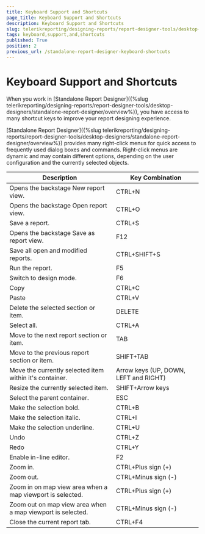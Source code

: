 ```yaml
---
title: Keyboard Support and Shortcuts
page_title: Keyboard Support and Shortcuts 
description: Keyboard Support and Shortcuts
slug: telerikreporting/designing-reports/report-designer-tools/desktop-designers/standalone-report-designer/keyboard-support-and-shortcuts
tags: keyboard,support,and,shortcuts
published: True
position: 2
previous_url: /standalone-report-designer-keyboard-shortcuts
---
```


# Keyboard Support and Shortcuts

When you work in [Standalone Report Designer]({%slug telerikreporting/designing-reports/report-designer-tools/desktop-designers/standalone-report-designer/overview%}), you have access to many shortcut keys to improve your report designing experience. 

[Standalone Report Designer]({%slug telerikreporting/designing-reports/report-designer-tools/desktop-designers/standalone-report-designer/overview%})          provides many right-click menus for quick access to frequently used dialog boxes and commands. Right-click menus are dynamic and may contain different options, depending on the user configuration and the currently selected objects. 

| Description | Key Combination |
| ------ | ------ |
|Opens the backstage New report view.|CTRL+N|
|Opens the backstage Open report view.|CTRL+O|
|Save a report.|CTRL+S|
|Opens the backstage Save as report view.|F12|
|Save all open and modified reports.|CTRL+SHIFT+S|
|Run the report.|F5|
|Switch to design mode.|F6|
|Copy|CTRL+C|
|Paste|CTRL+V|
|Delete the selected section or item.|DELETE|
|Select all.|CTRL+A|
|Move to the next report section or item.|TAB|
|Move to the previous report section or item.|SHIFT+TAB|
|Move the currently selected item within it's container.|Arrow keys (UP, DOWN, LEFT and RIGHT)|
|Resize the currently selected item.|SHIFT+Arrow keys|
|Select the parent container.|ESC|
|Make the selection bold.|CTRL+B|
|Make the selection italic.|CTRL+I|
|Make the selection underline.|CTRL+U|
|Undo|CTRL+Z|
|Redo|CTRL+Y|
|Enable in-line editor.|F2|
|Zoom in.|CTRL+Plus sign (+)|
|Zoom out.|CTRL+Minus sign (-)|
|Zoom in on map view area when a map viewport is selected.|CTRL+Plus sign (+)|
|Zoom out on map view area when a map viewport is selected.|CTRL+Minus sign (-)|
|Close the current report tab.|CTRL+F4|

